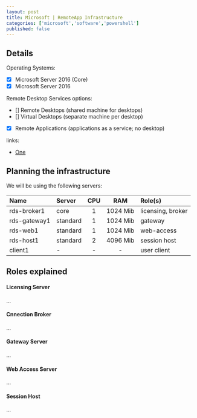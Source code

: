 ```yaml
---
layout: post
title: Microsoft | RemoteApp Infrastructure
categories: ['microsoft','software','powershell']
published: false
---
```

## Details
Operating Systems:
- [x] Microsoft Server 2016 (Core)
- [x] Microsoft Server 2016

Remote Desktop Services options:
- [] Remote Desktops (shared machine for desktops)
- [] Virtual Desktops (separate machine per desktop)
- [x] Remote Applications (applications as a service; no desktop)

links:
- [One]()

## Planning the infrastructure
We will be using the following servers:

Name         | Server   | CPU   | RAM      | Role(s)
:----------- | :------- | :---: | :------: | :----------------
rds-broker1  | core     | 1     | 1024 Mib | licensing, broker
rds-gateway1 | standard | 1     | 1024 Mib | gateway
rds-web1     | standard | 1     | 1024 Mib | web-access
rds-host1    | standard | 2     | 4096 Mib | session host
client1      | -        | -     | -        | user client

## Roles explained

#### Licensing Server
...

#### Cnnection Broker
...

#### Gateway Server
...

#### Web Access Server
...

#### Session Host
...
